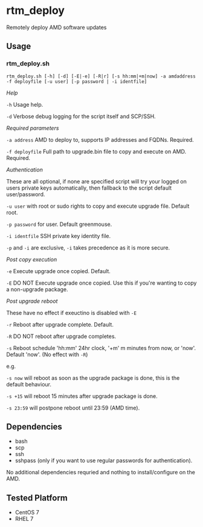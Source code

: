 # rtm_deploy
Remotely deploy AMD software updates

## Usage

### rtm_deploy.sh 

`rtm_deploy.sh [-h] [-d] [-E|-e] [-R|r] [-s hh:mm|+m|now] -a amdaddress -f deployfile [-u user] [-p password | -i identfile]`

*Help*

`-h` Usage help.

`-d` Verbose debug logging for the script itself and SCP/SSH.



*Required parameters*

`-a address` AMD to deploy to, supports IP addresses and FQDNs. Required.

`-f deployfile` Full path to upgrade.bin file to copy and execute on AMD. Required.



*Authentication*

These are all optional, if none are specified script will try your logged on users private keys automatically, then fallback to the script default user/password.

`-u user` with root or sudo rights to copy and execute upgrade file. Default root.

`-p password` for user. Default greenmouse.

`-i identfile` SSH private key identity file.


`-p` and `-i` are exclusive, `-i` takes precedence as it is more secure.



*Post copy execution*

`-e` Execute upgrade once copied. Default.

`-E` DO NOT Execute upgrade once copied. Use this if you're wanting to copy a non-upgrade package.



*Post upgrade reboot*

These have no effect if exeuctino is disabled with `-E`

`-r` Reboot after upgrade complete. Default.

`-R` DO NOT reboot after upgrade completes.

`-s` Reboot schedule 'hh:mm' 24hr clock, '+m' m minutes from now, or 'now'. Default 'now'. (No effect with `-R`)



e.g.

`-s now` will reboot as soon as the upgrade package is done, this is the default behaviour.

`-s +15` will reboot 15 minutes after upgrade package is done.

`-s 23:59` will postpone reboot until 23:59 (AMD time).




## Dependencies

- bash
- scp
- ssh
- sshpass (only if you want to use regular passwords for authentication).



No additional dependencies requried and nothing to install/configure on the AMD.



## Tested Platform

- CentOS 7
- RHEL 7



